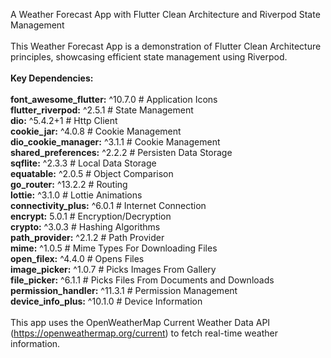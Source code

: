 A Weather Forecast App with Flutter Clean Architecture and Riverpod State Management\
\
This Weather Forecast App is a demonstration of Flutter Clean Architecture principles, showcasing efficient state management using Riverpod.\
\
**Key Dependencies:**\
\
**font_awesome_flutter:** ^10.7.0 # Application Icons\
**flutter_riverpod:** ^2.5.1 # State Management\
**dio:** ^5.4.2+1 # Http Client\
**cookie_jar:** ^4.0.8 # Cookie Management\
**dio_cookie_manager:** ^3.1.1 # Cookie Management\
**shared_preferences:** ^2.2.2 # Persisten Data Storage\
**sqflite:** ^2.3.3 # Local Data Storage\
**equatable:** ^2.0.5 # Object Comparison\
**go_router:** ^13.2.2 # Routing\
**lottie:** ^3.1.0 # Lottie Animations\
**connectivity_plus:** ^6.0.1 # Internet Connection\
**encrypt:** 5.0.1 # Encryption/Decryption\
**crypto:** ^3.0.3 # Hashing Algorithms\
**path_provider:** ^2.1.2 # Path Provider\
**mime:** ^1.0.5 # Mime Types For Downloading Files\
**open_filex:** ^4.4.0 # Opens Files\
**image_picker:** ^1.0.7 # Picks Images From Gallery\
**file_picker:** ^6.1.1 # Picks Files From Documents and Downloads\
**permission_handler:** ^11.3.1 # Permission Management\
**device_info_plus:** ^10.1.0 # Device Information\
\
This app uses the OpenWeatherMap Current Weather Data API (https://openweathermap.org/current) to fetch real-time weather information.
